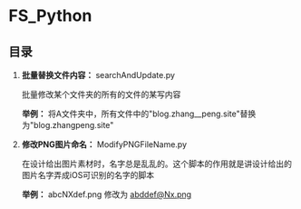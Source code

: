 # FS_Python

## 目录

1. **批量替换文件内容：** searchAndUpdate.py

    批量修改某个文件夹的所有的文件的某写内容

    **举例：** 将A文件夹中，所有文件中的"blog.zhang__peng.site"替换为"blog.zhangpeng.site"

2. **修改PNG图片命名：** ModifyPNGFileName.py

    在设计给出图片素材时，名字总是乱乱的。这个脚本的作用就是讲设计给出的图片名字弄成iOS可识别的名字的脚本

    **举例：** abcNXdef.png 修改为 abddef@Nx.png
